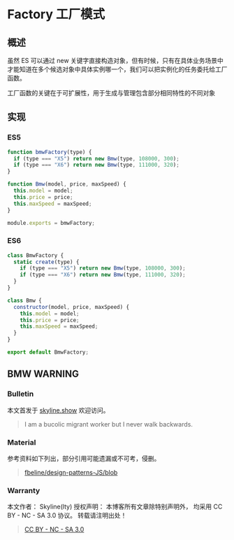 # Factory 工厂模式

## 概述

虽然 ES 可以通过 new 关键字直接构造对象，但有时候，只有在具体业务场景中才能知道在多个候选对象中具体实例哪一个，我们可以把实例化的任务委托给工厂函数。

工厂函数的关键在于可扩展性，用于生成与管理包含部分相同特性的不同对象

## 实现

### ES5

```jsx
function bmwFactory(type) {
  if (type === "X5") return new Bmw(type, 108000, 300);
  if (type === "X6") return new Bmw(type, 111000, 320);
}

function Bmw(model, price, maxSpeed) {
  this.model = model;
  this.price = price;
  this.maxSpeed = maxSpeed;
}

module.exports = bmwFactory;
```

### ES6

```jsx
class BmwFactory {
  static create(type) {
    if (type === "X5") return new Bmw(type, 108000, 300);
    if (type === "X6") return new Bmw(type, 111000, 320);
  }
}

class Bmw {
  constructor(model, price, maxSpeed) {
    this.model = model;
    this.price = price;
    this.maxSpeed = maxSpeed;
  }
}

export default BmwFactory;
```

## BMW WARNING

### Bulletin

本文首发于 [skyline.show](skyline.show) 欢迎访问。

> I am a bucolic migrant worker but I never walk backwards.

### Material

参考资料如下列出，部分引用可能遗漏或不可考，侵删。

> [fbeline/design-patterns-JS/blob](https://github.com/fbeline/design-patterns-JS/blob/master/docs.md#factory)

### Warranty

本文作者： Skyline(lty)
授权声明： 本博客所有文章除特别声明外， 均采用 CC BY - NC - SA 3.0 协议。 转载请注明出处！

> [CC BY - NC - SA 3.0](https://creativecommons.org/licenses/by-nc-sa/3.0/deed.zh)
